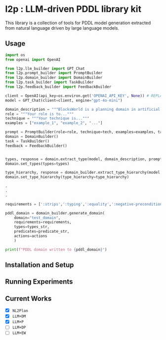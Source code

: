 # l2p : LLM-driven PDDL library kit

This library is a collection of tools for PDDL model generation extracted from natural language driven by large language models.

## Usage
```python
import os
from openai import OpenAI

from l2p.llm_builder import GPT_Chat
from l2p.prompt_builder import PromptBuilder
from l2p.domain_builder import DomainBuilder
from l2p.task_builder import TaskBuilder
from l2p.feedback_builder import FeedbackBuilder

client = OpenAI(api_key=os.environ.get('OPENAI_API_KEY', None)) # REPLACE WITH YOUR OWN OPENAI API KEY 
model = GPT_Chat(client=client, engine="gpt-4o-mini")

domain_description = """BlocksWorld is a planning domain in artificial intelligence. A mechanical robot arm that can pick and place the blocks..."""
role = """Your role is to..."""
technique = """Your technique is..."""
examples = ["example_1", "example_2", "..."]

prompt = PromptBuilder(role=role, technique=tech, examples=examples, task=task)
domain = DomainBuilder()
task = TaskBuilder()
feedback = FeedbackBuilder()


types, response = domain.extract_type(model, domain_description, prompt.generate_prompt())
domain.set_types(types=types)

type_hierarchy, response = domain_builder.extract_type_hierarchy(model, domain_desc, prompt.generate_prompt(), domain.get_types())    
domain.set_type_hierarchy(type_hierarchy=type_hierarchy)

.
.
.

requirements = [':strips',':typing',':equality',':negative-preconditions',':disjunctive-preconditions',':universal-preconditions',':conditional-effects']

pddl_domain = domain_builder.generate_domain(
    domain="test_domain", 
    requirements=requirements,
    types=types_str,
    predicates=predicate_str,
    actions=actions
    )

print(f"PDDL domain written to {pddl_domain}")
```

## Installation and Setup

## Running Experiments

## Current Works
- [x] `NL2Plan`
- [x] `LLM+DM`
- [x] `LLM+P`
- [ ] `LLM+DP`
- [ ] `LLM+EW`